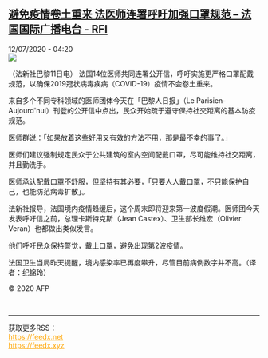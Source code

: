 <!--1594526242000-->
[避免疫情卷土重来 法医师连署呼吁加强口罩规范 – 法国国际广播电台 - RFI](http://www.rfi.fr//cn/contenu/20200712-%E9%81%BF%E5%85%8D%E7%96%AB%E6%83%85%E5%8D%B7%E5%9C%9F%E9%87%8D%E6%9D%A5-%E6%B3%95%E5%8C%BB%E5%B8%88%E8%BF%9E%E7%BD%B2%E5%91%BC%E5%90%81%E5%8A%A0%E5%BC%BA%E5%8F%A3%E7%BD%A9%E8%A7%84%E8%8C%83)
------

<div>12/07/2020 - 04:20</div><img src="https://s.rfi.fr/media/display/c976e2f2-c3ee-11ea-90b6-005056bff430/w:310/p:16x9/health0001b.200712102006.jpg"><div class="t-content__body u-clearfix"><div class="m-interstitial"></div><p>（法新社巴黎11日电）    法国14位医师共同连署公开信，呼吁实施更严格口罩配戴规范，以确保2019冠状病毒疾病（COVID-19）疫情不会卷土重来。</p><p>    来自多个不同专科领域的医师团体今天在「巴黎人日报」（Le Parisien-Aujourd'hui）刊登的公开信中点出，民众开始疏于遵守保持社交距离的基本防疫规范。</p><p>    医师群说：「如果放着这些好用又有效的方法不用，那是最不幸的事了。」</p><p>    医师们建议强制规定民众于公共建筑的室内空间配戴口罩，尽可能维持社交距离，并且勤洗手。</p><p>    医师承认配戴口罩不舒服，但坚持有其必要，「只要人人戴口罩，不只能保护自己，也能防范病毒扩散」。</p><p>    法新社报导，法国境内疫情趋缓后，这个周末即将迎来第一波度假潮。医师团今天发表呼吁信之前，总理卡斯特克斯（Jean Castex）、卫生部长维宏（Olivier Veran）也都做出类似发言。</p><p>    他们呼吁民众保持警觉，戴上口罩，避免出现第2波疫情。</p><p>    法国卫生当局昨天提醒，境内感染率已再度攀升，尽管目前病例数字并不高。（译者：纪锦玲）</p><p class="t-copyright">© 2020 AFP</p>        </div><br><hr><div>获取更多RSS：<br><a href="https://feedx.net" style="color:orange" target="_blank">https://feedx.net</a> <br><a href="https://feedx.xyz" style="color:orange" target="_blank">https://feedx.xyz</a><br></div>
